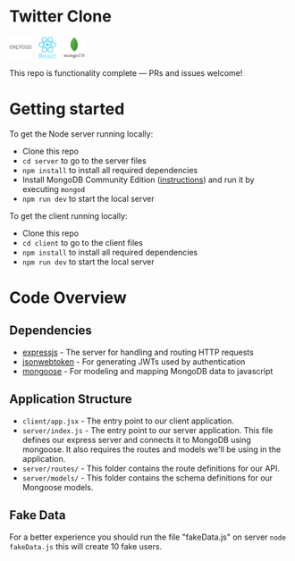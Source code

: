 # Twitter Clone
<div>
  <img src="https://github.com/devicons/devicon/blob/master/icons/express/express-original-wordmark.svg" title="Express" alt="Express" width="40" height="40"/>&nbsp;
  <img src="https://github.com/devicons/devicon/blob/master/icons/react/react-original-wordmark.svg" title="React" alt="React" width="40" height="40"/>&nbsp;
   <img src="https://github.com/devicons/devicon/blob/master/icons/mongodb/mongodb-original-wordmark.svg" title="MongoDb" alt="MongoDb" width="40" height="40"/>&nbsp;
</div>

This repo is functionality complete — PRs and issues welcome!

# Getting started

To get the Node server running locally:

- Clone this repo
- `cd server` to go to the server files
- `npm install` to install all required dependencies
- Install MongoDB Community Edition ([instructions](https://docs.mongodb.com/manual/installation/#tutorials)) and run it by executing `mongod`
- `npm run dev` to start the local server

To get the client running locally:

- Clone this repo
- `cd client` to go to the client files
- `npm install` to install all required dependencies
- `npm run dev` to start the local server

# Code Overview

## Dependencies

- [expressjs](https://github.com/expressjs/express) - The server for handling and routing HTTP requests
- [jsonwebtoken](https://github.com/auth0/node-jsonwebtoken) - For generating JWTs used by authentication
- [mongoose](https://github.com/Automattic/mongoose) - For modeling and mapping MongoDB data to javascript 

## Application Structure

- `client/app.jsx` - The entry point to our client application.
- `server/index.js` - The entry point to our server application. This file defines our express server and connects it to MongoDB using mongoose. It also requires the routes and models we'll be using in the application.
- `server/routes/` - This folder contains the route definitions for our API.
- `server/models/` - This folder contains the schema definitions for our Mongoose models.

## Fake Data

For a better experience you should run the file "fakeData.js" on server `node fakeData.js` this will create 10 fake users.
